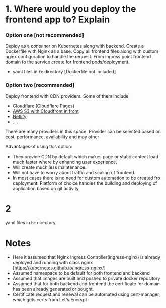 # 1. Where would you deploy the frontend app to? Explain
### Option one [not recommended]
Deploy as a container on Kubernetes along with backend. Create a Dockerfile with Nginx as a base. Copy all frontend files along with custom nginx configuration to handle  the request. From ingress point frontend domain to the service create for frontend pods/deployment.
- yaml files in `fe` directory [Dockerfile not included]

### Option two [recommended]
Deploy frontend with CDN providers.
Some of them include 
- [Cloudflare (Cloudflare Pages)](https://pages.cloudflare.com/)
- [AWS S3 with Cloudfront in front](https://aws.amazon.com/premiumsupport/knowledge-center/cloudfront-serve-static-website/)
- [Netlify]()
- ....

There are many providers in this space. Provider can be selected based on cost, performance, availability and may other

Advantages of using this option:
- They provide CDN by default which makes page or static content load much faster where by enhancing user experience.
- Will create much less maintenance.
- Will not have to worry about traffic and scaling of frontend.
- In most cases there is no need for custom automation to be created fro deployment. Platform of choice handles the building and deploying of application based on git activity.

# 2
yaml files in `be` directory

# Notes 
- Here it assumed that Nginx Ingress Controller(ingress-nginx) is already deployed and running with class nginx [https://kubernetes.github.io/ingress-nginx/]
- Assumed namespace to be default for both frontend and backend
- Assumed that images are built and pushed to private docker repository
- Assumed that for both backend and frontend the certificate for domain has been already generated or bought. 
- Certificate request and renewal can be automated using cert-manager, which gets certs from Let's Encrypt